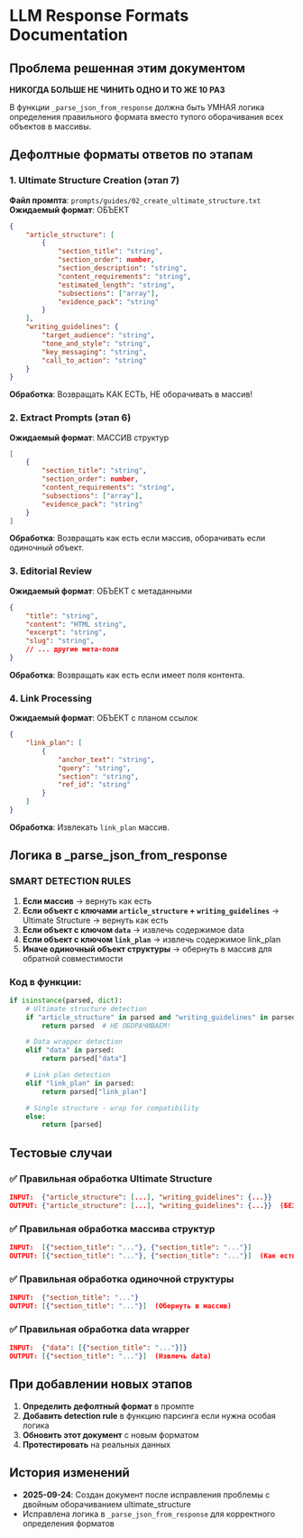 # LLM Response Formats Documentation

## Проблема решенная этим документом

**НИКОГДА БОЛЬШЕ НЕ ЧИНИТЬ ОДНО И ТО ЖЕ 10 РАЗ**

В функции `_parse_json_from_response` должна быть УМНАЯ логика определения правильного формата вместо тупого оборачивания всех объектов в массивы.

## Дефолтные форматы ответов по этапам

### 1. Ultimate Structure Creation (этап 7)
**Файл промпта**: `prompts/guides/02_create_ultimate_structure.txt`
**Ожидаемый формат**: ОБЪЕКТ
```json
{
    "article_structure": [
        {
            "section_title": "string",
            "section_order": number,
            "section_description": "string",
            "content_requirements": "string",
            "estimated_length": "string",
            "subsections": ["array"],
            "evidence_pack": "string"
        }
    ],
    "writing_guidelines": {
        "target_audience": "string",
        "tone_and_style": "string",
        "key_messaging": "string",
        "call_to_action": "string"
    }
}
```
**Обработка**: Возвращать КАК ЕСТЬ, НЕ оборачивать в массив!

### 2. Extract Prompts (этап 6)
**Ожидаемый формат**: МАССИВ структур
```json
[
    {
        "section_title": "string",
        "section_order": number,
        "content_requirements": "string",
        "subsections": ["array"],
        "evidence_pack": "string"
    }
]
```
**Обработка**: Возвращать как есть если массив, оборачивать если одиночный объект.

### 3. Editorial Review
**Ожидаемый формат**: ОБЪЕКТ с метаданными
```json
{
    "title": "string",
    "content": "HTML string",
    "excerpt": "string",
    "slug": "string",
    // ... другие мета-поля
}
```
**Обработка**: Возвращать как есть если имеет поля контента.

### 4. Link Processing
**Ожидаемый формат**: ОБЪЕКТ с планом ссылок
```json
{
    "link_plan": [
        {
            "anchor_text": "string",
            "query": "string",
            "section": "string",
            "ref_id": "string"
        }
    ]
}
```
**Обработка**: Извлекать `link_plan` массив.

## Логика в _parse_json_from_response

### SMART DETECTION RULES

1. **Если массив** → вернуть как есть
2. **Если объект с ключами `article_structure` + `writing_guidelines`** → Ultimate Structure → вернуть как есть
3. **Если объект с ключом `data`** → извлечь содержимое data
4. **Если объект с ключом `link_plan`** → извлечь содержимое link_plan
5. **Иначе одиночный объект структуры** → обернуть в массив для обратной совместимости

### Код в функции:
```python
if isinstance(parsed, dict):
    # Ultimate structure detection
    if "article_structure" in parsed and "writing_guidelines" in parsed:
        return parsed  # НЕ ОБОРАЧИВАЕМ!

    # Data wrapper detection
    elif "data" in parsed:
        return parsed["data"]

    # Link plan detection
    elif "link_plan" in parsed:
        return parsed["link_plan"]

    # Single structure - wrap for compatibility
    else:
        return [parsed]
```

## Тестовые случаи

### ✅ Правильная обработка Ultimate Structure
```json
INPUT:  {"article_structure": [...], "writing_guidelines": {...}}
OUTPUT: {"article_structure": [...], "writing_guidelines": {...}}  (БЕЗ оборачивания!)
```

### ✅ Правильная обработка массива структур
```json
INPUT:  [{"section_title": "..."}, {"section_title": "..."}]
OUTPUT: [{"section_title": "..."}, {"section_title": "..."}]  (Как есть)
```

### ✅ Правильная обработка одиночной структуры
```json
INPUT:  {"section_title": "..."}
OUTPUT: [{"section_title": "..."}]  (Обернуть в массив)
```

### ✅ Правильная обработка data wrapper
```json
INPUT:  {"data": [{"section_title": "..."}]}
OUTPUT: [{"section_title": "..."}]  (Извлечь data)
```

## При добавлении новых этапов

1. **Определить дефолтный формат** в промпте
2. **Добавить detection rule** в функцию парсинга если нужна особая логика
3. **Обновить этот документ** с новым форматом
4. **Протестировать** на реальных данных

## История изменений

- **2025-09-24**: Создан документ после исправления проблемы с двойным оборачиванием ultimate_structure
- Исправлена логика в `_parse_json_from_response` для корректного определения форматов